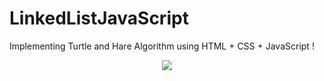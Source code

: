 # LinkedListJavaScript
Implementing Turtle and Hare Algorithm using HTML + CSS + JavaScript !
<center><img src="https://i.pinimg.com/originals/35/4a/66/354a66fc0b1f3d549fccaf024adb5639.gif"></center>
